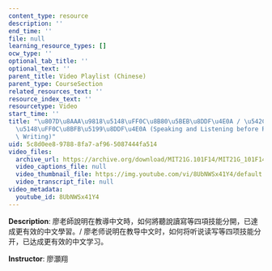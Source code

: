 ```yaml
---
content_type: resource
description: ''
end_time: ''
file: null
learning_resource_types: []
ocw_type: ''
optional_tab_title: ''
optional_text: ''
parent_title: Video Playlist (Chinese)
parent_type: CourseSection
related_resources_text: ''
resource_index_text: ''
resourcetype: Video
start_time: ''
title: "\u807D\u8AAA\u9818\u5148\uFF0C\u8B80\u5BEB\u8DDF\u4E0A / \u542C\u8BF4\u9886\
  \u5148\uFF0C\u8BFB\u5199\u8DDF\u4E0A (Speaking and Listening before Reading and\
  \ Writing)"
uid: 5c8d0ee8-9788-8fa7-af96-5087444fa514
video_files:
  archive_url: https://archive.org/download/MIT21G.101F14/MIT21G_101F14_Listening_Chinese_300k.mp4
  video_captions_file: null
  video_thumbnail_file: https://img.youtube.com/vi/8UbNWSx41Y4/default.jpg
  video_transcript_file: null
video_metadata:
  youtube_id: 8UbNWSx41Y4
---
```


**Description**: 廖老師說明在教導中文時，如何將聽說讀寫等四項技能分開，已達成更有效的中文學習。/ 廖老师说明在教导中文时，如何将听说读写等四项技能分开，已达成更有效的中文学习。

**Instructor**: 廖灝翔



